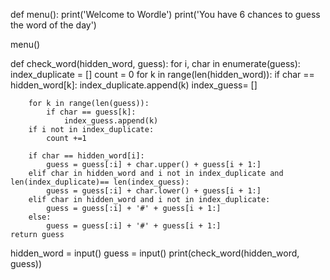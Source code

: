 def menu():
    print('Welcome to Wordle')
    print('You have 6 chances to guess the word of the day')
    
menu()


def check_word(hidden_word, guess):
    for i, char in enumerate(guess):
        index_duplicate = []
        count = 0
        for k in range(len(hidden_word)):
            if char == hidden_word[k]:
                index_duplicate.append(k)
        index_guess= []

        for k in range(len(guess)):
            if char == guess[k]:
                index_guess.append(k)
        if i not in index_duplicate:
            count +=1

        if char == hidden_word[i]:
            guess = guess[:i] + char.upper() + guess[i + 1:]
        elif char in hidden_word and i not in index_duplicate and len(index_duplicate)== len(index_guess):
            guess = guess[:i] + char.lower() + guess[i + 1:]
        elif char in hidden_word and i not in index_duplicate:
            guess = guess[:i] + '#' + guess[i + 1:]
        else:
            guess = guess[:i] + '#' + guess[i + 1:]
    return guess

hidden_word = input()
guess = input()
print(check_word(hidden_word, guess))

       
